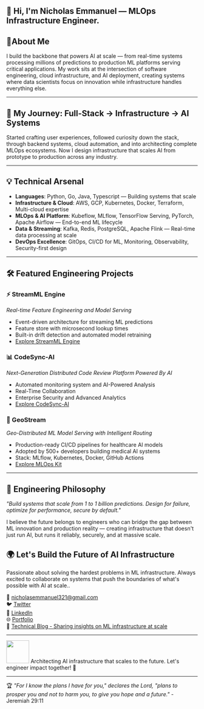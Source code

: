 ## 👋 Hi, I'm Nicholas Emmanuel — **MLOps Infrastructure Engineer**. 

## 🏥**About Me**  
I build the backbone that powers AI at scale — from real-time systems processing millions of predictions to production ML platforms serving critical applications. My work sits at the intersection of software engineering, cloud infrastructure, and AI deployment, creating systems where data scientists focus on innovation while infrastructure handles everything else.

---
## **🚀 My Journey: Full-Stack → Infrastructure → AI Systems**  
Started crafting user experiences, followed curiosity down the stack, through backend systems, cloud automation, and into architecting complete MLOps ecosystems. Now I design infrastructure that scales AI from prototype to production across any industry.

---

## **💡 Technical Arsenal**  
- **Languages**: Python, Go, Java, Typescript — Building systems that scale
- **Infrastructure & Cloud**: AWS, GCP, Kubernetes, Docker, Terraform, Multi-cloud expertise
- **MLOps & AI Platform**: Kubeflow, MLflow, TensorFlow Serving, PyTorch, Apache Airflow — End-to-end ML lifecycle 
- **Data & Streaming**: Kafka, Redis, PostgreSQL, Apache Flink — Real-time data processing at scale
- **DevOps Excellence**: GitOps, CI/CD for ML, Monitoring, Observability, Security-first design
  
---

## **🛠️ Featured Engineering Projects**  
### **⚡ StreamML Engine**  
*Real-time Feature Engineering and Model Serving*  
- Event-driven architecture for streaming ML predictions
- Feature store with microsecond lookup times
- Built-in drift detection and automated model retraining
- [Explore StreamML Engine](https://github.com/nickemma/streamMl-engine)

### **📊 CodeSync-AI**  
*Next-Generation Distributed Code Review Platform Powered By AI*  
- Automated monitoring system and AI-Powered Analysis 
- Real-Time Collaboration
- Enterprise Security and Advanced Analytics
- [Explore CodeSync-AI](https://github.com/nickemma/CodeSync-AI)  

### **🔧 GeoStream**  
*Geo-Distributed ML Model Serving with Intelligent Routing*  
- Production-ready CI/CD pipelines for healthcare AI models
- Adopted by 500+ developers building medical AI systems
- Stack: MLflow, Kubernetes, Docker, GitHub Actions  
- [Explore MLOps Kit](https://github.com/nickemma/mlops-starter)

---
## 🎯 Engineering Philosophy
*"Build systems that scale from 1 to 1 billion predictions. Design for failure, optimize for performance, secure by default."*

I believe the future belongs to engineers who can bridge the gap between ML innovation and production reality — creating infrastructure that doesn't just run AI, but runs it reliably, securely, and at massive scale.

## **🌍 Let's Build the Future of AI Infrastructure**  
Passionate about solving the hardest problems in ML infrastructure. Always excited to collaborate on systems that push the boundaries of what's possible with AI at scale..

  📧 [nicholasemmanuel321@gmail.com](mailto:nicholasemmanuel321@gmail.com)  
  🐦 [Twitter](https://twitter.com/techieEmma)  
  🔗 [LinkedIn](https://linkedin.com/in/techieemma)  
  🌐 [Portfolio](https://portfolio-v2-azure-nu.vercel.app/)  
  📝 [Technical Blog - Sharing insights on ML infrastructure at scale](https://techieemma.medium.com/) 

---

<img src="https://media.giphy.com/media/LnQjpWaON8nhr21vNW/giphy.gif" width="60">  
Architecting AI infrastructure that scales to the future. Let's engineer impact together! 🚀 

---

🏆 *"For I know the plans I have for you," declares the Lord, "plans to prosper you and not to harm you, to give you hope and a future."* - Jeremiah 29:11
